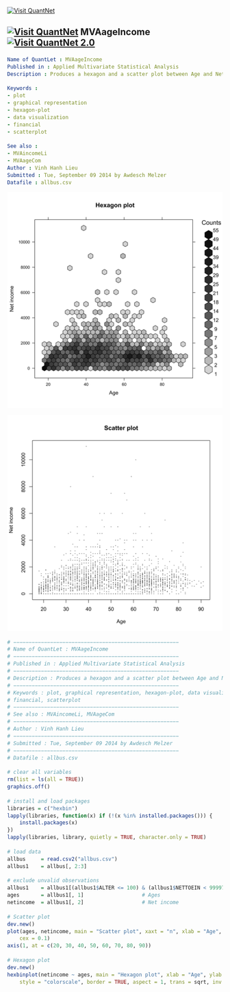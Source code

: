 
[<img src="https://github.com/QuantLet/Styleguide-and-Validation-procedure/blob/master/pictures/banner.png" alt="Visit QuantNet">](http://quantlet.de/index.php?p=info)

## [<img src="https://github.com/QuantLet/Styleguide-and-Validation-procedure/blob/master/pictures/qloqo.png" alt="Visit QuantNet">](http://quantlet.de/) **MVAageIncome** [<img src="https://github.com/QuantLet/Styleguide-and-Validation-procedure/blob/master/pictures/QN2.png" width="60" alt="Visit QuantNet 2.0">](http://quantlet.de/d3/ia)

```yaml
Name of QuantLet : MVAageIncome
Published in : Applied Multivariate Statistical Analysis
Description : Produces a hexagon and a scatter plot between Age and Net income.

Keywords : 
- plot 
- graphical representation 
- hexagon-plot 
- data visualization 
- financial 
- scatterplot

See also : 
- MVAincomeLi 
- MVAageCom
Author : Vinh Hanh Lieu
Submitted : Tue, September 09 2014 by Awdesch Melzer
Datafile : allbus.csv

```

![Picture1](MVAageIncome1.png)

![Picture2](MVAageIncome2.png)


```r
# −−−−−−−−−−−−−−−−−−−−−−−−−−−−−−−−−−−−−−−−−−−−−−−−−−−−−−
# Name of QuantLet : MVAageIncome
# −−−−−−−−−−−−−−−−−−−−−−−−−−−−−−−−−−−−−−−−−−−−−−−−−−−−−−
# Published in : Applied Multivariate Statistical Analysis
# −−−−−−−−−−−−−−−−−−−−−−−−−−−−−−−−−−−−−−−−−−−−−−−−−−−−−−
# Description : Produces a hexagon and a scatter plot between Age and Net income.
# −−−−−−−−−−−−−−−−−−−−−−−−−−−−−−−−−−−−−−−−−−−−−−−−−−−−−−
# Keywords : plot, graphical representation, hexagon-plot, data visualization,
# financial, scatterplot
# −−−−−−−−−−−−−−−−−−−−−−−−−−−−−−−−−−−−−−−−−−−−−−−−−−−−−−
# See also : MVAincomeLi, MVAageCom
# −−−−−−−−−−−−−−−−−−−−−−−−−−−−−−−−−−−−−−−−−−−−−−−−−−−−−−
# Author : Vinh Hanh Lieu
# −−−−−−−−−−−−−−−−−−−−−−−−−−−−−−−−−−−−−−−−−−−−−−−−−−−−−−
# Submitted : Tue, September 09 2014 by Awdesch Melzer
# −−−−−−−−−−−−−−−−−−−−−−−−−−−−−−−−−−−−−−−−−−−−−−−−−−−−−−
# Datafile : allbus.csv

# clear all variables
rm(list = ls(all = TRUE))
graphics.off()

# install and load packages
libraries = c("hexbin")
lapply(libraries, function(x) if (!(x %in% installed.packages())) {
    install.packages(x)
})
lapply(libraries, library, quietly = TRUE, character.only = TRUE)

# load data
allbus     = read.csv2("allbus.csv")
allbus1    = allbus[, 2:3]

# exclude unvalid observations
allbus1    = allbus1[(allbus1$ALTER <= 100) & (allbus1$NETTOEIN < 99997), ]
ages       = allbus1[, 1]                   # Ages
netincome  = allbus1[, 2]                   # Net income

# Scatter plot
dev.new()
plot(ages, netincome, main = "Scatter plot", xaxt = "n", xlab = "Age", ylab = "Net income", 
    cex = 0.1)
axis(1, at = c(20, 30, 40, 50, 60, 70, 80, 90))

# Hexagon plot
dev.new()
hexbinplot(netincome ~ ages, main = "Hexagon plot", xlab = "Age", ylab = "Net income", 
    style = "colorscale", border = TRUE, aspect = 1, trans = sqrt, inv = function(ages) ages^2)

```

